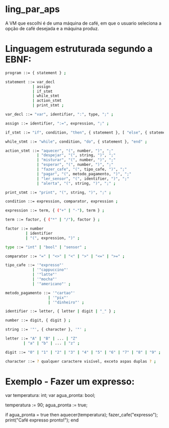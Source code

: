 # ling_par_aps

A VM que escolhi é de uma máquina de café, em que o usuario seleciona a opção de café desejada e a máquina produz.

# Linguagem estruturada segundo a EBNF:

```bash
program ::= { statement } ;

statement ::= var_decl
            | assign
            | if_stmt
            | while_stmt
            | action_stmt
            | print_stmt ;

var_decl ::= "var", identifier, ":", type, ";" ;

assign ::= identifier, ":=", expression, ";" ;

if_stmt ::= "if", condition, "then", { statement }, [ "else", { statement } ], "end" ;

while_stmt ::= "while", condition, "do", { statement }, "end" ;

action_stmt ::= "aquecer", "(", number, ")", ";"
              | "despejar", "(", string, ")", ";"
              | "misturar", "(", number, ")", ";"
              | "esperar", "(", number, ")", ";"
              | "fazer_cafe", "(", tipo_cafe, ")", ";"
              | "pagar", "(", metodo_pagamento, ")", ";"
              | "ler_sensor", "(", identifier, ")", ";"
              | "alerta", "(", string, ")", ";" ;

print_stmt ::= "print", "(", string, ")", ";" ;

condition ::= expression, comparator, expression ;

expression ::= term, { ("+" | "-"), term } ;

term ::= factor, { ("*" | "/"), factor } ;

factor ::= number
         | identifier
         | "(", expression, ")" ;

type ::= "int" | "bool" | "sensor" ;

comparator ::= "=" | "<>" | "<" | ">" | "<=" | ">=" ;

tipo_cafe ::= '"expresso"' 
            | '"cappuccino"' 
            | '"latte"' 
            | '"mocha"' 
            | '"americano"' ;

metodo_pagamento ::= '"cartao"' 
                   | '"pix"' 
                   | '"dinheiro"' ;

identifier ::= letter, { letter | digit | "_" } ;

number ::= digit, { digit } ;

string ::= '"', { character }, '"' ;

letter ::= "A" | "B" | ... | "Z"
        | "a" | "b" | ... | "z" ;

digit ::= "0" | "1" | "2" | "3" | "4" | "5" | "6" | "7" | "8" | "9" ;

character ::= ? qualquer caractere visível, exceto aspas duplas ? ;
```

# Exemplo - Fazer um expresso:

var temperatura: int;
var agua_pronta: bool;

temperatura := 90;
agua_pronta := true;

if agua_pronta = true then
    aquecer(temperatura);
    fazer_cafe("expresso");
    print("Café expresso pronto!");
end
